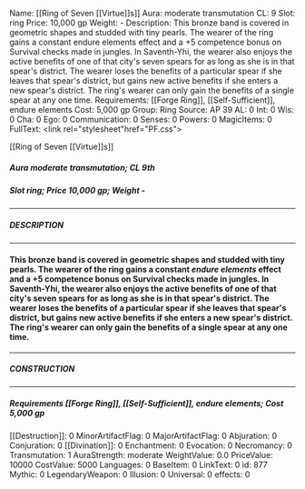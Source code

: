 Name: [[Ring of Seven [[Virtue]]s]]
Aura: moderate transmutation
CL: 9
Slot: ring
Price: 10,000 gp
Weight: -
Description: This bronze band is covered in geometric shapes and studded with tiny pearls. The wearer of the ring gains a constant endure elements effect and a +5 competence bonus on Survival checks made in jungles. In Saventh-Yhi, the wearer also enjoys the active benefits of one of that city's seven spears for as long as she is in that spear's district. The wearer loses the benefits of a particular spear if she leaves that spear's district, but gains new active benefits if she enters a new spear's district. The ring's wearer can only gain the benefits of a single spear at any one time.
Requirements: [[Forge Ring]], [[Self-Sufficient]], endure elements
Cost: 5,000 gp
Group: Ring
Source: AP 39
AL: 0
Int: 0
Wis: 0
Cha: 0
Ego: 0
Communication: 0
Senses: 0
Powers: 0
MagicItems: 0
FullText: <link rel="stylesheet"href="PF.css"><div class="heading"><p class="alignleft">[[Ring of Seven [[Virtue]]s]]</p><div style="clear: both;"></div></div><div><h5><b>Aura </b>moderate transmutation; <b>CL </b>9th</h5><h5><b>Slot </b>ring; <b>Price </b>10,000 gp; <b>Weight </b>-</h5></div><hr/><div><h5><b>DESCRIPTION</b></h5></div><hr/><div><h4><p>This bronze band is covered in geometric shapes and studded with tiny pearls. The wearer of the ring gains a constant <i><i>endure</i> elements</i> effect and a +5 competence bonus on Survival checks made in jungles. In Saventh-Yhi, the wearer also enjoys the active benefits of one of that city's seven spears for as long as she is in that spear's district. The wearer loses the benefits of a particular spear if she leaves that spear's district, but gains new active benefits if she enters a new spear's district. The ring's wearer can only gain the benefits of a single spear at any one time.</p></h4></div><hr/><div><h5><b>CONSTRUCTION</b></h5></div><hr/><div><h5><b>Requirements </b>[[Forge Ring]], [[Self-Sufficient]], <i>endure elements</i>; <b>Cost </b>5,000 gp</h5></div>
[[Destruction]]: 0
MinorArtifactFlag: 0
MajorArtifactFlag: 0
Abjuration: 0
Conjuration: 0
[[Divination]]: 0
Enchantment: 0
Evocation: 0
Necromancy: 0
Transmutation: 1
AuraStrength: moderate
WeightValue: 0.0
PriceValue: 10000
CostValue: 5000
Languages: 0
BaseItem: 0
LinkText: 0
id: 877
Mythic: 0
LegendaryWeapon: 0
Illusion: 0
Universal: 0
effects: 0
